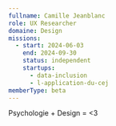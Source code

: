 ```yaml
---
fullname: Camille Jeanblanc
role: UX Researcher
domaine: Design
missions:
  - start: 2024-06-03
    end: 2024-09-30
    status: independent
    startups:
      - data-inclusion
      - l-application-du-cej
memberType: beta
---
```

Psychologie + Design = <3